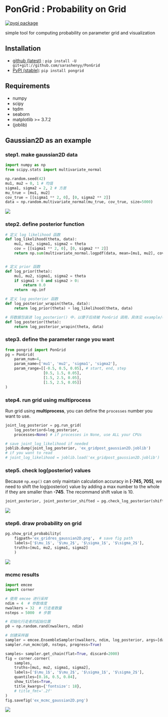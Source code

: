 # PonGrid : Probability on Grid
[![pypi package](https://img.shields.io/pypi/v/pongrid.svg)](https://pypi.org/project/pongrid/)

simple tool for computing probability on parameter grid and visualization

## Installation
- [github (latest)](https://github.com/sarashenyy/PonGrid) : `pip install -U git+git://github.com/sarashenyy/PonGrid`
- [PyPI (stable)](https://pypi.org/project/pongrid/): `pip install pongrid`

## Requirements
- numpy
- scipy
- tqdm
- seaborn
- matplotlib >= 3.7.2
- (joblib)

## Gaussian2D as an example
### step1. make gaussian2D data
```python
import numpy as np
from scipy.stats import multivariate_normal

np.random.seed(42)
mu1, mu2 = 0, 1 # 均值
sigma1, sigma2 = 2, 2 # 方差
mu_true = [mu1, mu2]  
cov_true = [[sigma1 ** 2, 0], [0, sigma2 ** 2]] 
data = np.random.multivariate_normal(mu_true, cov_true, size=5000)
```
![](example/ex_data_gaussian2D.png)

### step2. define posterior function
```python
# 定义 log likelihood 函数
def log_likelihood(theta, data):
    mu1, mu2, sigma1, sigma2 = theta
    cov = [[sigma1 ** 2, 0], [0, sigma2 ** 2]]
    return np.sum(multivariate_normal.logpdf(data, mean=[mu1, mu2], cov=cov))


# 定义 prior 函数
def log_prior(theta):
    mu1, mu2, sigma1, sigma2 = theta
    if sigma1 > 0 and sigma2 > 0:
        return 0.0
    return -np.inf

# 定义 log posterior 函数
def log_posterior_wrapin(theta, data):
    return log_prior(theta) + log_likelihood(theta, data)

# 将数据包装进 log_posterior() 中，以便于后续被 PonGrid 调用，具体见 example/ex_grid_gaussian2D.py
def log_posterior(theta):
    return log_posterior_wrapin(theta, data)
```

### step3. define the parameter range you want
```python
from pongrid import PonGrid
pg = PonGrid(
    param_num=4,
    param_name=['mu1', 'mu2', 'sigma1', 'sigma2'],
    param_range=[[-0.5, 0.5, 0.05], # start, end, step
                 [0.5, 1.5, 0.05],
                 [1.5, 2.5, 0.05],
                 [1.5, 2.5, 0.05]]
)
```

### step4. run grid using multiprocess
Run grid using **multiprocess**, you can define the `processes` number you want to use.
```python
joint_log_posterior = pg.run_grid(
    log_posteriord=log_posterior,
    processes=None) # if processes in None, use ALL your CPUs

# save joint_log_likelihood if needed
joblib.dump(joint_log_posterior, 'ex_gridpost_gaussian2D.joblib')
# if you want to read
# joint_log_likelihood = joblib.load('ex_gridpost_gaussian2D.joblib')
```

### step5. check log(posterior) values
Because `np.exp()` can only maintain calculation accuracy in **[-745, 705]**,
we need to shift the log(posterior) value by adding a max number to the whole
if they are smaller than **-745**.
The recommand shift value is 10.
```python
joint_posterior, joint_posterior_shifted = pg.check_log_posterior(shift=True, shifted_to=10)
```
![](/example/gridpost_range.png)

### step6. draw probability on grid
```python
pg.show_grid_probability(
    figpath='ex_gridres_gaussian2D.png',  # save fig path
    labels=['$\mu_1$', '$\mu_2$', '$\sigma_1$', '$\sigma_2$'],
    truths=[mu1, mu2, sigma1, sigma2] 
    )
```
![](/example/ex_gridres_gaussian2D.png)

### mcmc results
```python
import emcee
import corner

# 使用 emcee 进行采样
ndim = 4  # 参数维度
nwalkers = 32  # 行走者数量
nsteps = 5000  # 步数

# 初始化行走者的起始位置
p0 = np.random.rand(nwalkers, ndim)

# 创建采样器
sampler = emcee.EnsembleSampler(nwalkers, ndim, log_posterior, args=[data])
sampler.run_mcmc(p0, nsteps, progress=True)

samples= sampler.get_chain(flat=True, discard=2000)
fig = corner.corner(
    samples, 
    truths=[mu1, mu2, sigma1, sigma2],
    labels=['$\mu_1$', '$\mu_2$', '$\sigma_1$', '$\sigma_2$'],
    quantiles=[0.16, 0.5, 0.84],
    show_titles=True,
    title_kwargs={'fontsize': 18},
    # title_fmt='.2f'
)
fig.savefig('ex_mcmc_gaussian2D.png')
```
![](/example/ex_mcmc_gaussian2D.png)
